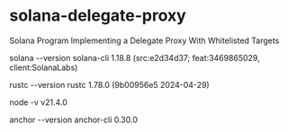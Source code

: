 # solana-delegate-proxy
Solana Program Implementing a Delegate Proxy With Whitelisted Targets

solana --version
solana-cli 1.18.8 (src:e2d34d37; feat:3469865029, client:SolanaLabs)

rustc --version
rustc 1.78.0 (9b00956e5 2024-04-29)

node -v
v21.4.0

anchor --version
anchor-cli 0.30.0